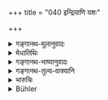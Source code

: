 +++
title = "040 इन्द्रियाणि यशः"

+++

<details><summary>गङ्गानथ-मूलानुवादः</summary>

A sacrifice with small fees destroys the organs, honour, heaven, longevity, fame, offspring and cattle. Hence one possessed of small means shall not perform sacrifices.—(40).
</details>

<details><summary>मेधातिथिः</summary>

पूर्वविध्यतिक्रमे फलकथनम् ॥ ११.४० ॥
</details>

<details><summary>गङ्गानथ-भाष्यानुवादः</summary>

This verse describes the results following from the transgression of the aforementioned rule.—(40).
</details>

<details><summary>गङ्गानथ-तुल्य-वाक्यानि</summary>

[\[See
above.—4.94.\]]

*Mahābhārata* (12.165.25).—(Same as Manu.)
</details>

<details><summary>भारुचिः</summary>

नित्यानां हि कर्मणाम् आरब्धानां यथा कथम्चित् क्रियाप्रसिद्धौ तदारम्भाशङ्कायां काम्यकर्मार्थप्रतिषेधो ऽयं श्लोकद्वयेनानूद्यते । न्यायाद् एव हि काम्यानां विगुणानाम् अप्रवृत्तिः सिद्धा । एवं च न नित्यानाम् अयं प्रतिषेधः । नित्यत्वाद् एव । विगुणान्य् अपि नित्यानि फलाय चेति मीमांसकाः । इदम् अपरम् अग्निहोत्रप्रकरणाभिसंबन्धेनोच्यते ॥ ११.३९ ॥
</details>

<details><summary>Bühler</summary>

040	The organs (of sense and action), honour, (bliss in) heaven, longevity, fame, offspring, and cattle are destroyed by a sacrifice at which (too) small sacrificial fees are given; hence a man of small means should not offer a (Srauta) sacrifice.
</details>
